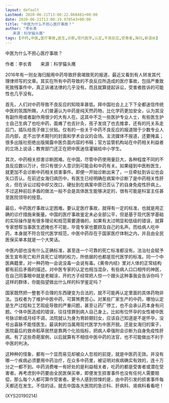```yaml
---
layout: default
Lastmod: 2020-06-21T13:00:22.068481+00:00
date: 2020-06-21T13:00:19.978543+00:00
title: "中医为什么不担心医疗事故？"
author: "李长青
　　来源：科学猫头鹰"
tags: [中药,中医,医疗事故,医生,诊断,现代医学,认定,不良反应,受害者,海归,新语丝]
---
```


中医为什么不担心医疗事故？

作者：李长青　　来源：科学猫头鹰

2016年有一则女海归服用中药导致肝衰竭致死的报道，最近又看到有人转发其代理律师写的文章。其实在所有中药导致的不良反应所造成的医疗事故，包括严重致死致残事件中，真正诉诸法律的几乎没有。而且就算提起诉讼，受害者胜诉的可能性也几乎没有。

首先，人们对中药导致不良反应的知晓率甚低。拜中国社会上上下下全都迷信传统中医的氛围所赐，人们普遍认为中药是纯天然药物，比化学药更加安全，认为其没有副作用或者副作用很少的大有人在。这其中不乏一些医护专业人士，有些医生护士自己生病了也吃中药，面瘫了也去针灸，孩子发烧了也去推拿，还有的托关系走后门，插队给孩子做三伏贴。仅有的一些关于中药不良反应的报道限于少数专业人员内部，走不出学术期刊的封面和学术会议的会场。主流媒体不报道，还要掩盖；很多出版社拒绝出版揭露中医负面内容的书稿；官方监管机构站在中药相关利益者的立场上说话；教育部门还正在把中医迷信灌输给中小学生。

其次，中药相关损害诊断困难。在中国，尽管中药使用量巨大，各种程度不同的不良反应数以万计，但只有很少人意识到可能会和中药有关。如果碰到中医粉医生，就更加不会诊断中药相关损害事件。即便一开始诊断出来了，一旦牵扯到诉讼也会矢口否认。在前述女海归病历中，有医生已经明确在病案中诊断了是中药相关性肝炎，但在诉讼过程中却又改口，硬扯到在病案中原已否认了的自身免疫性肝病上。不过这种前后矛盾的做法一般不会是具体医生能够决定的，很有可能是科室主任甚至医院领导的授意。

最后，中药医疗事故认定困难。要认定医疗事故，就得有一定的标准，也就是用正确的诊疗措施来衡量。中国的医疗事故鉴定未必全部公平，但是基于现代医学基础的实际操作是有很多理论和规范需要遵循的，如果有太过明显和低级的错误，就算专家想帮当事医生遮掩也不可能，毕竟专家也要顾及自己的名声。而给病人吃中药，本身就不符合现代医学规范，中医中药存在于国家医疗体制之内，并且由全民医保买单本就是一个大笑话。

中医内部也没有什么正确标准，甚至连一个可靠的死亡标准都没有。法治社会赋予医生宣布死亡和开具死亡证明的权力，所依据的也都是现代医学的标准。同一个中医典籍里，对一种药物一会说没毒一会说有毒。《黄帝内经》里对人体的正常结构都有前后矛盾的描述。对中医专家的认定也相当混杂，有些病人口口相传的神医，在自己同事眼中就是老糊涂，开的方子经常把人惊一个跟头这种事我会告诉你吗？这样的群体，你能指望做出什么样的科学鉴定吗？

国家既然把一整套不合理的东西硬变为合法的，就不可能再认定里面的具体药物非法。当权者为了维护中医中药，可算煞费苦心。对某些厂家生产的中药，哪怕认定是生产过程和工艺瑕疵导致的严重问题，甚至让药厂停工，也不会承认药本身有问题。个体中医造成的错误，往往怪罪到病人自己身上。比如有位怀孕的女性被中医号脉诊断成月经不调，法院就认为身为育龄期妇女，应该自己知道是不是怀孕，没号出喜脉不能怪医生。最讽刺的当属用现代医学为中医开脱。还是女海归的案子，医院最后的救命稻草居然是靠两个化验指标，把病人牵强附会诊断为自身免疫性肝病。有了这些奇葩案例，以后就算有不相信中医中药的法官，也不可能做出不利于中医的判决。

这种种的怪象，都有一个显而易见却被众人忽视的前提，就是中医药无效。并没有哪一个疾病必须要用中药治疗，在众多中药里，被证明对疾病确实有效的，连十万分之一都不到。中药消费唯一有好处的是利益相关者，吃药的都是受害者或潜在受害者。再考虑到中药要由全民医保买单，即便发生损害事件也没有任何人需要赔偿，那么每个人都可算作受害者。更令人感到惊悚的是，由中药引发的损害事件每天都还在发生。不信的话，就去中国各大医院的急诊科、肝病科、肾病科看看吧！

(XYS20190214)

